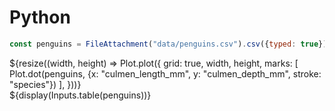 # Python

```js
const penguins = FileAttachment("data/penguins.csv").csv({typed: true});
```

<div class="grid grid-cols-1" style="grid-auto-rows: 420px;">
  <div class="card grid-colspan-1">
    ${resize((width, height) => Plot.plot({
        grid: true,
        width,
        height,
        marks: [
          Plot.dot(penguins, {x: "culmen_length_mm", y: "culmen_depth_mm", stroke: "species"})
        ],
      }))}
  </div>
</div>
<div class="card">
  ${display(Inputs.table(penguins))}
</div>

